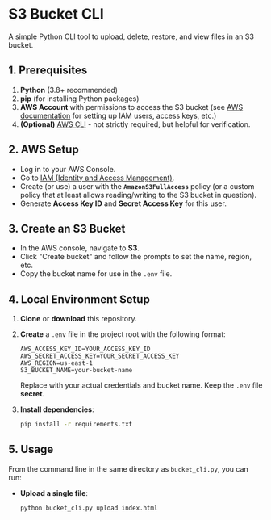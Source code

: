 # S3 Bucket CLI

A simple Python CLI tool to upload, delete, restore, and view files in an S3 bucket.

## 1. Prerequisites

1. **Python** (3.8+ recommended)
2. **pip** (for installing Python packages)
3. **AWS Account** with permissions to access the S3 bucket (see [AWS documentation](https://docs.aws.amazon.com/cli/latest/userguide/cli-chap-welcome.html) for setting up IAM users, access keys, etc.)
4. **(Optional)** [AWS CLI](https://docs.aws.amazon.com/cli/latest/userguide/getting-started-install.html) - not strictly required, but helpful for verification.

## 2. AWS Setup

- Log in to your AWS Console.
- Go to [IAM (Identity and Access Management)](https://console.aws.amazon.com/iam/home?region=us-east-1#/home).
- Create (or use) a user with the **`AmazonS3FullAccess`** policy (or a custom policy that at least allows reading/writing to the S3 bucket in question).
- Generate **Access Key ID** and **Secret Access Key** for this user.

## 3. Create an S3 Bucket

- In the AWS console, navigate to **S3**.
- Click "Create bucket" and follow the prompts to set the name, region, etc.
- Copy the bucket name for use in the `.env` file.

## 4. Local Environment Setup

1. **Clone** or **download** this repository.
2. **Create** a `.env` file in the project root with the following format:

    ```text
    AWS_ACCESS_KEY_ID=YOUR_ACCESS_KEY_ID
    AWS_SECRET_ACCESS_KEY=YOUR_SECRET_ACCESS_KEY
    AWS_REGION=us-east-1
    S3_BUCKET_NAME=your-bucket-name
    ```

   Replace with your actual credentials and bucket name. Keep the `.env` file **secret**.

3. **Install dependencies**:

    ```bash
    pip install -r requirements.txt
    ```

## 5. Usage

From the command line in the same directory as `bucket_cli.py`, you can run:

- **Upload a single file**:
  ```bash
  python bucket_cli.py upload index.html
